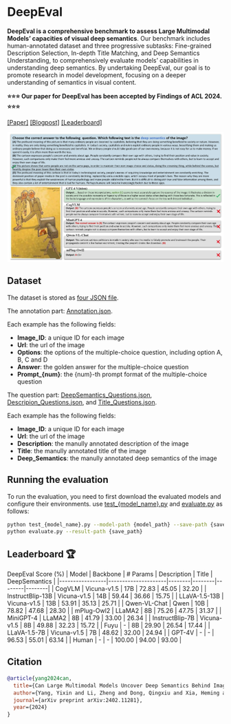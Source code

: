 # DeepEval
**DeepEval is a comprehensive benchmark to assess Large Multimodal Models’ capacities of visual deep semantics**. Our benchmark includes human-annotated dataset and three progressive subtasks: Fine-grained Description Selection, In-depth Title Matching, and Deep Semantics Understanding, to comprehensively evaluate models’ capabilities in understanding deep semantics. By undertaking DeepEval, our goal is to promote research in model development, focusing on a deeper understanding of semantics in visual content.

**⭐⭐⭐ Our paper for DeepEval has been accepted by Findings of ACL 2024. ⭐⭐⭐**

[[Paper]](https://arxiv.org/abs/2402.11281) [[Blogpost]](https://sites.google.com/view/deepeval/%E9%A6%96%E9%A0%81) [[Leaderboard]](https://github.com/AnnaYang2020/DeepEval?tab=readme-ov-file#leaderboard-)

![Example from the dataset](figure.png)

## Dataset

The dataset is stored as [four JSON file](https://github.com/AnnaYang2020/DeepEval/tree/main/data).

The annotation part: [Annotation.json](https://github.com/AnnaYang2020/DeepEval/blob/main/data/Annotation.json).

Each example has the following fields:

- **Image_ID**: a unique ID for each image
- **Url**: the url of the image
- **Options**: the options of the multiple-choice question, including option A, B, C and D
- **Answer**: the golden answer for the multiple-choice question
- **Prompt_{num}**: the {num}-th prompt format of the multiple-choice question

The question part: [DeepSemantics_Questions.json](https://github.com/AnnaYang2020/DeepEval/blob/main/data/DeepSemantics_Questions.json), [Descripion_Questions.json](https://github.com/AnnaYang2020/DeepEval/blob/main/data/Descripion_Questions.json), and [Title_Questions.json](https://github.com/AnnaYang2020/DeepEval/blob/main/data/Title_Questions.json).

Each example has the following fields:

- **Image_ID**: a unique ID for each image
- **Url**: the url of the image
- **Description**: the manully annotated description of the image
- **Title**: the manully annotated title of the image
- **Deep_Semantics**: the manully annotated deep semantics of the image


## Running the evaluation

To run the evaluation, you need to first download the evaluated models and configure their environments.
use [test_{model_name}.py](https://github.com/.../.../tree/main/tests) and [evaluate.py](https://github.com/.../.../tree/main/tests/evaluate.py) as follows:

```bash
python test_{model_name}.py --model-path {model_path} --save-path {save_path}
python evaluate.py --result-path {save_path}
```

## Leaderboard 🏆
DeepEval Score (%)
| Model           | Backbone         | # Params       | Description     | Title     | DeepSemantics     |
|-----------------|---------------------|--------|--------|--------|--------|
| CogVLM  | Vicuna-v1.5               | 17B  | 72.83  | 45.05  | 32.20  |
| InstructBlip-13B          | Vicuna-v1.5               | 14B  | 59.44  | 36.66  | 15.75  |
| LLaVA-1.5-13B       | Vicuna-v1.5               | 13B | 53.91  | 35.13  | 25.71  |
| Qwen-VL-Chat     | Qwen               | 10B  | 78.82  | 47.68  | 28.30  |
| mPlug-Owl2      | LLaMA2               | 8B  | 75.26  | 47.75  | 31.37  |
| MiniGPT-4   | LLaMA2               | 8B  | 41.79  | 33.00  | 26.34  |
| InstructBlip-7B    | Vicuna-v1.5               | 8B  | 49.88  | 32.23  | 15.72  |
| Fuyu   | -               | 8B  | 29.90  | 26.54  | 17.44  |
| LLaVA-1.5-7B       | Vicuna-v1.5               | 7B  | 48.62  | 32.00  | 24.94  |
| GPT-4V         | -               | -  | 96.53  | 55.01  | 63.14  |
| Human         | -               | -  | 100.00  | 94.00  | 93.00  |


## Citation

```bibtex
@article{yang2024can,
  title={Can Large Multimodal Models Uncover Deep Semantics Behind Images?},
  author={Yang, Yixin and Li, Zheng and Dong, Qingxiu and Xia, Heming and Sui, Zhifang},
  journal={arXiv preprint arXiv:2402.11281},
  year={2024}
}
```
